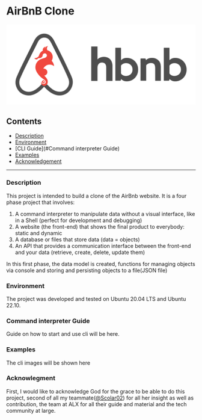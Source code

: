 # AirBnB Clone
![hbnb logo](./image/logo.png)

## Contents

- [Description](#Description)
- [Environment](#Environment)
- [CLI Guide](#Command interpreter Guide)
- [Examples](#Examples)
- [Acknowledgement](#Acknowledgement)

---------

### Description

This project is intended to build a clone of the AirBnb website. It is a four phase project that involves:

1. A command interpreter to manipulate data without a visual interface, like in a Shell (perfect for development and debugging)
2. A website (the front-end) that shows the final product to everybody: static and dynamic
3. A database or files that store data (data = objects) 
4. An API that provides a communication interface between the front-end and your data (retrieve, create, delete, update them)

In this first phase, the data model is created, functions for managing objects via console and storing and persisting objects to a file(JSON file)

### Environment

The project was developed and tested on Ubuntu 20.04 LTS and Ubuntu 22.10.

### Command interpreter Guide

Guide on how to start and use cli will be here.

### Examples

The cli images will be shown here

### Acknowlegment

First, I would like to acknowledge God for the grace to be able to do this project, second of all my teammate([@Scolar02](https://github.com/Scolar02)) for all her insight as well as contribution, the team at ALX for all their guide and material and the tech community at large.


